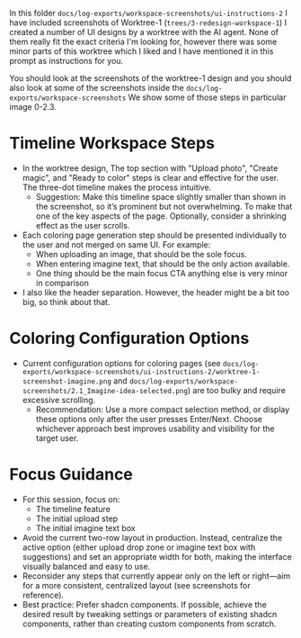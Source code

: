 In this folder `docs/log-exports/workspace-screenshots/ui-instructions-2` I have included screenshots of Worktree-1 (`trees/3-redesign-workspace-1`) I created a number of UI designs by a worktree with the AI agent. None of them really fit the exact criteria I'm looking for, however there was some minor parts of this worktree which I liked and I have mentioned it in this prompt as instructions for you. 

You should look at the screenshots of the worktree-1 design and you should also look at some of the screenshots inside the `docs/log-exports/workspace-screenshots` We show some of those steps in particular image 0-2.3.

# Timeline Workspace Steps
- In the worktree design, The top section with "Upload photo", "Create magic", and "Ready to color" steps is clear and effective for the user. The three-dot timeline makes the process intuitive.
    - Suggestion: Make this timeline space slightly smaller than shown in the screenshot, so it’s prominent but not overwhelming. To make that one of the key aspects of the page. Optionally, consider a shrinking effect as the user scrolls.
- Each coloring page generation step should be presented individually to the user and not merged on same UI. For example:
    - When uploading an image, that should be the sole focus.
    - When entering imagine text, that should be the only action available.
    - One thing should be the main focus CTA anything else is very minor in comparison
- I also like the header separation. However, the header might be a bit too big, so think about that. 

# Coloring Configuration Options

- Current configuration options for coloring pages (see `docs/log-exports/workspace-screenshots/ui-instructions-2/worktree-1-screenshot-imagine.png` and `docs/log-exports/workspace-screenshots/2.1_Imagine-idea-selected.png`) are too bulky and require excessive scrolling.
    - Recommendation: Use a more compact selection method, or display these options only after the user presses Enter/Next. Choose whichever approach best improves usability and visibility for the target user.

# Focus Guidance

- For this session, focus on:
    - The timeline feature
    - The initial upload step
    - The initial imagine text box
- Avoid the current two-row layout in production. Instead, centralize the active option (either upload drop zone or imagine text box with suggestions) and set an appropriate width for both, making the interface visually balanced and easy to use.
- Reconsider any steps that currently appear only on the left or right—aim for a more consistent, centralized layout (see screenshots for reference).
- Best practice: Prefer shadcn components. If possible, achieve the desired result by tweaking settings or parameters of existing shadcn components, rather than creating custom components from scratch.
